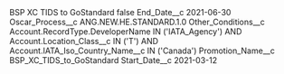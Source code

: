 <?xml version="1.0" encoding="UTF-8"?>
<CustomMetadata xmlns="http://soap.sforce.com/2006/04/metadata" xmlns:xsi="http://www.w3.org/2001/XMLSchema-instance" xmlns:xsd="http://www.w3.org/2001/XMLSchema">
    <label>BSP XC TIDS to GoStandard</label>
    <protected>false</protected>
    <values>
        <field>End_Date__c</field>
        <value xsi:type="xsd:date">2021-06-30</value>
    </values>
    <values>
        <field>Oscar_Process__c</field>
        <value xsi:type="xsd:string">ANG.NEW.HE.STANDARD.1.0</value>
    </values>
    <values>
        <field>Other_Conditions__c</field>
        <value xsi:type="xsd:string">Account.RecordType.DeveloperName IN (&apos;IATA_Agency&apos;) AND Account.Location_Class__c IN (&apos;T&apos;) AND Account.IATA_Iso_Country_Name__c IN (&apos;Canada&apos;)</value>
    </values>
    <values>
        <field>Promotion_Name__c</field>
        <value xsi:type="xsd:string">BSP_XC_TIDS_to_GoStandard</value>
    </values>
    <values>
        <field>Start_Date__c</field>
        <value xsi:type="xsd:date">2021-03-12</value>
    </values>
</CustomMetadata>
